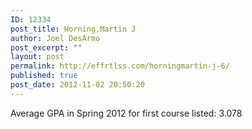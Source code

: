 ```yaml
---
ID: 12334
post_title: Horning,Martin J
author: Joel DesArmo
post_excerpt: ""
layout: post
permalink: http://effrtlss.com/horningmartin-j-6/
published: true
post_date: 2012-11-02 20:50:20
---
```

<p>Average GPA in Spring 2012 for first course listed: 3.078</p>